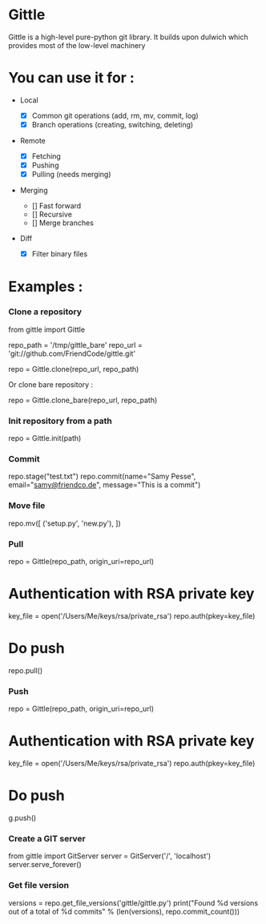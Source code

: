 # Gittle

Gittle is a high-level pure-python git library.
It builds upon dulwich which provides most of the low-level machinery

# You can use it for :

- Local
  - [X] Common git operations (add, rm, mv, commit, log)
  - [X] Branch operations (creating, switching, deleting)

- Remote
  - [X] Fetching
  - [X] Pushing
  - [X] Pulling (needs merging)

- Merging
  - [] Fast forward
  - [] Recursive
  - [] Merge branches

- Diff
  - [X] Filter binary files

# Examples : 

### Clone a repository

  from gittle import Gittle
  
  repo_path = '/tmp/gittle_bare'
  repo_url = 'git://github.com/FriendCode/gittle.git'
  
  repo = Gittle.clone(repo_url, repo_path)
  
Or clone bare repository :

  repo = Gittle.clone_bare(repo_url, repo_path)

### Init repository from a path

  repo = Gittle.init(path)

### Commit

  repo.stage("test.txt")
  repo.commit(name="Samy Pesse", email="samy@friendco.de", message="This is a commit")
  
### Move file

  repo.mv([
      ('setup.py', 'new.py'),
  ])

### Pull

  repo = Gittle(repo_path, origin_uri=repo_url)
  
  # Authentication with RSA private key
  key_file = open('/Users/Me/keys/rsa/private_rsa')
  repo.auth(pkey=key_file)
  
  # Do push
  repo.pull()

### Push

  repo = Gittle(repo_path, origin_uri=repo_url)
  
  # Authentication with RSA private key
  key_file = open('/Users/Me/keys/rsa/private_rsa')
  repo.auth(pkey=key_file)
  
  # Do push
  g.push()


### Create a GIT server

  from gittle import GitServer
  server = GitServer('/', 'localhost')
  server.serve_forever()
  
### Get file version

  versions = repo.get_file_versions('gittle/gittle.py')
  print("Found %d versions out of a total of %d commits" % (len(versions), repo.commit_count()))
  
